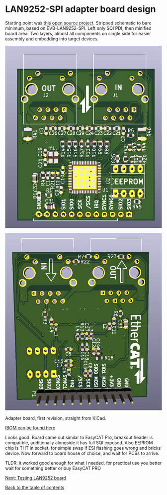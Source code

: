 # LAN9252-SPI adapter board design

Starting point was [this open source project](https://github.com/yuqlid/EtherCAT_shield_v1). Stripped schematic to bare minimum, based on EVB-LAN9252-SPI. Left only SQI PDI, then minified board area. Two layers, almost all components on single side for easier assembly and embedding into target devices.

![lan9252spi_rev1_top](img/lan9252rev1_top.png "LAN9252-SPI rev 1 render top")

![lan9252spi_rev1_bottom](img/lan9252rev1_bottom.png "LAN9252-SPI rev 1 render bottom")

Adapter board, first revision, straight from KiCad.

[IBOM can be found here](https://kubabuda.github.io/ecat_servo/html/lan9252rev1_ibom.html)

Looks good. Board came out similar to EasyCAT Pro, breakout header is compatible, additionally alongside it has full SQI exposed. Also EEPROM chip is THT in socket, for simple swap if ESI flashing goes wrong and bricks device. Now forward to board house of choice, and wait for PCBs to arrive.

TLDR: it worked good enough for what I needed, for practical use you better wait for something better or buy EasyCAT PRO

[Next: Testing LAN9252 board](https://kubabuda.github.io/ecat_servo/003-lan9252-board-tests)

[Back to the table of contents](https://kubabuda.github.io/ecat_servo)